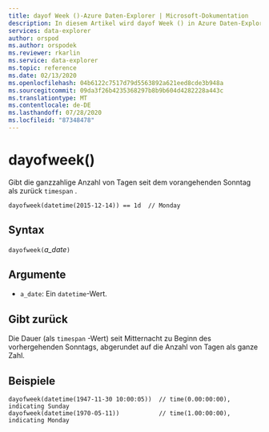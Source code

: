 ```yaml
---
title: dayof Week ()-Azure Daten-Explorer | Microsoft-Dokumentation
description: In diesem Artikel wird dayof Week () in Azure Daten-Explorer beschrieben.
services: data-explorer
author: orspod
ms.author: orspodek
ms.reviewer: rkarlin
ms.service: data-explorer
ms.topic: reference
ms.date: 02/13/2020
ms.openlocfilehash: 04b6122c7517d79d5563892a621eed8cde3b948a
ms.sourcegitcommit: 09da3f26b4235368297b8b9b604d4282228a443c
ms.translationtype: MT
ms.contentlocale: de-DE
ms.lasthandoff: 07/28/2020
ms.locfileid: "87348478"
---
```

# <a name="dayofweek"></a>dayofweek()

Gibt die ganzzahlige Anzahl von Tagen seit dem vorangehenden Sonntag als zurück `timespan` .

```kusto
dayofweek(datetime(2015-12-14)) == 1d  // Monday
```

## <a name="syntax"></a>Syntax

`dayofweek(`*a_date*`)`

## <a name="arguments"></a>Argumente

* `a_date`: Ein `datetime`-Wert.

## <a name="returns"></a>Gibt zurück

Die Dauer (als `timespan` -Wert) seit Mitternacht zu Beginn des vorhergehenden Sonntags, abgerundet auf die Anzahl von Tagen als ganze Zahl.

## <a name="examples"></a>Beispiele

```kusto
dayofweek(datetime(1947-11-30 10:00:05))  // time(0.00:00:00), indicating Sunday
dayofweek(datetime(1970-05-11))           // time(1.00:00:00), indicating Monday
```
